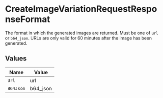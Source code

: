 # CreateImageVariationRequestResponseFormat

The format in which the generated images are returned. Must be one of `url` or `b64_json`. URLs are only valid for 60 minutes after the image has been generated.


## Values

| Name      | Value     |
| --------- | --------- |
| `Url`     | url       |
| `B64Json` | b64_json  |